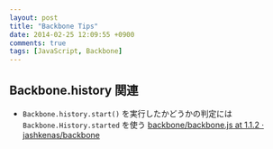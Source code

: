 ```yaml
---
layout: post
title: "Backbone Tips"
date: 2014-02-25 12:09:55 +0900
comments: true
tags: [JavaScript, Backbone]
---
```


## Backbone.history 関連

- `Backbone.history.start()` を実行したかどうかの判定には `Backbone.History.started` を使う [backbone/backbone.js at 1.1.2 · jashkenas/backbone](https://github.com/jashkenas/backbone/blob/1.1.2/backbone.js#L1386)
